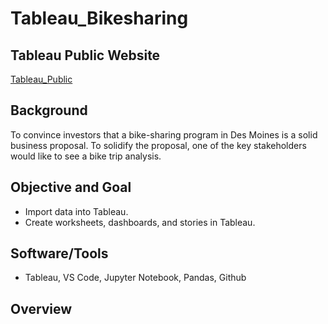 # Tableau_Bikesharing

## Tableau Public Website
[Tableau_Public](https://public.tableau.com/app/profile/gregory.morales/viz/NYCCitybikeChallenge/Story1)


## Background
To convince investors that a bike-sharing program in Des Moines is a solid business proposal. To solidify the proposal, one of the key stakeholders would like to see a bike trip analysis.


## Objective and Goal

 - Import data into Tableau.
 - Create worksheets, dashboards, and stories in Tableau.

## Software/Tools

* Tableau, VS Code, Jupyter Notebook, Pandas, Github


## Overview

